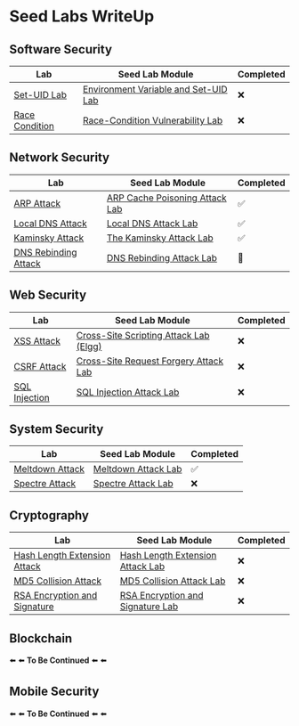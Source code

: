# Seed Labs WriteUp

## Software Security

| Lab | Seed Lab Module | Completed |
| ------ | ------ | ------ |
| [Set-UID Lab]() | [Environment Variable and Set-UID Lab](https://seedsecuritylabs.org/Labs_20.04/Software/Environment_Variable_and_SetUID/) | :x: |
| [Race Condition]() | [Race-Condition Vulnerability Lab](https://seedsecuritylabs.org/Labs_20.04/Software/Race_Condition/) | :x: |


## Network Security

| Lab | Seed Lab Module | Completed |
| ------ | ------ | ------ |
| [ARP Attack](https://github.com/tanasinp/SeedLab/tree/main/Network/arp_attack) | [ARP Cache Poisoning Attack Lab](https://seedsecuritylabs.org/Labs_20.04/Networking/ARP_Attack/) | :white_check_mark: |
| [Local DNS Attack](https://github.com/tanasinp/SeedLab/tree/main/Network/dns_local) | [Local DNS Attack Lab](https://seedsecuritylabs.org/Labs_20.04/Networking/DNS/DNS_Local/) | :white_check_mark: |
| [Kaminsky Attack](https://github.com/tanasinp/SeedLab/tree/main/Network/dns_kaminsky) | [The Kaminsky Attack Lab](https://seedsecuritylabs.org/Labs_20.04/Networking/DNS/DNS_Remote/) | :white_check_mark: |
| [DNS Rebinding Attack](https://github.com/tanasinp/SeedLab/tree/main/Network/dns_rebinding) | [DNS Rebinding Attack Lab](https://seedsecuritylabs.org/Labs_20.04/Networking/DNS/DNS_Rebinding/) | :arrows_counterclockwise: |


## Web Security

| Lab | Seed Lab Module | Completed |
| ------ | ------ | ------ |
| [XSS Attack]() | [Cross-Site Scripting Attack Lab (Elgg)](https://seedsecuritylabs.org/Labs_20.04/Web/Web_XSS_Elgg/) | :x: |
| [CSRF Attack]() | [Cross-Site Request Forgery Attack Lab](https://seedsecuritylabs.org/Labs_20.04/Web/Web_CSRF_Elgg/) | :x: |
| [SQL Injection]() | [SQL Injection Attack Lab](https://seedsecuritylabs.org/Labs_20.04/Web/Web_SQL_Injection/) | :x: |

## System Security 

| Lab | Seed Lab Module | Completed |
| ------ | ------ | ------ |
| [Meltdown Attack](https://github.com/tanasinp/SeedLab/tree/main/System/meltdown_attack) | [Meltdown Attack Lab](https://seedsecuritylabs.org/Labs_20.04/System/Meltdown_Attack/) | :white_check_mark: |
| [Spectre Attack]() | [Spectre Attack Lab](https://seedsecuritylabs.org/Labs_20.04/System/Spectre_Attack/) | :x: |

## Cryptography

| Lab | Seed Lab Module | Completed |
| ------ | ------ | ------ |
| [Hash Length Extension Attack]() | [Hash Length Extension Attack Lab](https://seedsecuritylabs.org/Labs_20.04/Crypto/Crypto_Hash_Length_Ext/) | :x: |
| [MD5 Collision Attack]() | [MD5 Collision Attack Lab](https://seedsecuritylabs.org/Labs_20.04/Crypto/Crypto_MD5_Collision/) | :x: |
| [RSA Encryption and Signature]() | [RSA Encryption and Signature Lab](https://seedsecuritylabs.org/Labs_20.04/Crypto/Crypto_RSA/) | :x: |

## Blockchain

:arrow_left: :arrow_left: **To Be Continued** :arrow_left: :arrow_left:

## Mobile Security

:arrow_left: :arrow_left: **To Be Continued** :arrow_left: :arrow_left: